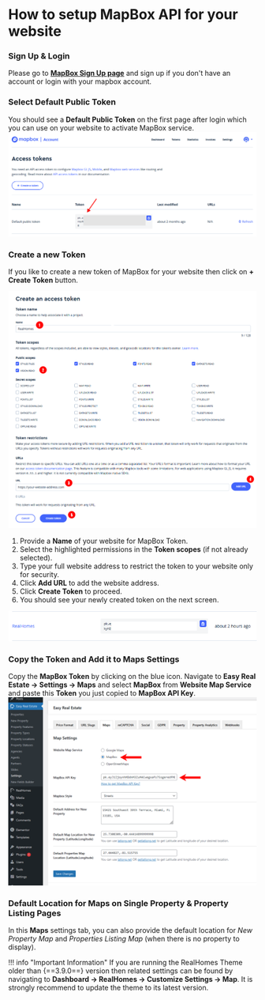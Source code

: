 # How to setup MapBox API for your website

### **Sign Up & Login**

Please go to [**MapBox Sign Up page**](https://account.mapbox.com/auth/signup/) and sign up if you don't have an account or login with your mapbox account.

### **Select Default Public Token**

You should see a **Default Public Token** on the first page after login which you can use on your website to activate MapBox service.
![MapBox Default Public Token](images/mapbox/default-public-key.png)

### **Create a new Token**

If you like to create a new token of MapBox for your website then click on **+ Create Token** button.

![MapBox Create Token](images/mapbox/mapbox-create-a-new-token.png)

1. Provide a **Name** of your website for MapBox Token.
2. Select the highlighted permissions in the **Token scopes** (if not already selected).
3. Type your full website address to restrict the token to your website only for security.
4. Click **Add URL** to add the website address.
5. Click **Create Token** to proceed.
6. You should see your newly created token on the next screen.

![MapBox Newly Created Token](images/mapbox/new-token-created.png)

### **Copy the Token and Add it to Maps Settings**

Copy the **MapBox Token** by clicking on the blue icon. Navigate to **Easy Real Estate → Settings → Maps** and select **MapBox** from **Website Map Service** and paste this **Token** you just copied to **MapBox API Key**.
![RealHomes Documentation](images/mapbox/mapbox-ere-settings.png)

### **Default Location for Maps on Single Property & Property Listing Pages**

In this **Maps** settings tab, you can also provide the default location for *New Property Map* and *Properties Listing Map* (when there is no property to display).

!!! info "Important Information"
    If you are running the RealHomes Theme older than {==3.9.0==} version then related settings can be found by navigating to **Dashboard → RealHomes → Customize Settings → Map**. It is strongly recommend to update the theme to its latest version.